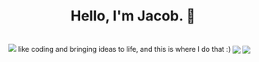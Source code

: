 <h1 align="center">Hello, I'm Jacob. 👋</h1>
<h3 align="center"></h3>
<br>
<img src="https://komarev.com/ghpvc/?jwt2706=your-github-username&color=green">
 like coding and bringing ideas to life, and this is where I do that :)

<img align="center" src="https://github-readme-stats.vercel.app/api?username=jwt2706&show_icons=true&theme=transparent">
<img align="center" src="https://github-readme-stats.vercel.app/api/top-langs/?username=jwt2706&layout=compact">



[comment]: # (Here is the repo for the github widgets: https://github.com/anuraghazra/github-readme-stats)
